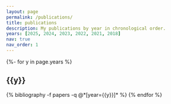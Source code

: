 ```yaml
---
layout: page
permalink: /publications/
title: publications
description: My publications by year in chronological order.
years: [2025, 2024, 2023, 2022, 2021, 2018]
nav: true
nav_order: 1
---
```


<!-- _pages/publications.md -->
<div class="publications">

{%- for y in page.years %}

  <h2 class="year">{{y}}</h2>
  {% bibliography -f papers -q @*[year={{y}}]* %}
{% endfor %}

</div>
